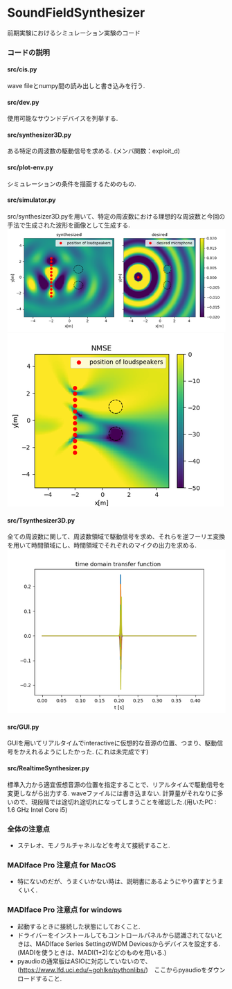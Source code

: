# SoundFieldSynthesizer
前期実験におけるシミュレーション実験のコード

### コードの説明

#### src/cis.py
wave fileとnumpy間の読み出しと書き込みを行う.

#### src/dev.py
使用可能なサウンドデバイスを列挙する.

#### src/synthesizer3D.py
ある特定の周波数の駆動信号を求める. (メンバ関数：exploit_d)

#### src/plot-env.py
シミュレーションの条件を描画するためのもの.

#### src/simulator.py
src/synthesizer3D.pyを用いて、特定の周波数における理想的な周波数と今回の手法で生成された波形を画像として生成する.
![シミュレーション画像1](https://github.com/uchiiii/SoundFieldSynthesizer/blob/master/examples/intersimu8.png)
![シミュレーション画像2](https://github.com/uchiiii/SoundFieldSynthesizer/blob/master/examples/intersimu9.png)

#### src/Tsynthesizer3D.py
全ての周波数に関して、周波数領域で駆動信号を求め、それらを逆フーリエ変換を用いて時間領域にし、時間領域でそれぞれのマイクの出力を求める.
![シミュレーション画像3](https://github.com/uchiiii/SoundFieldSynthesizer/blob/master/examples/intersimu10.png)

#### src/GUI.py
GUIを用いてリアルタイムでinteractiveに仮想的な音源の位置、つまり、駆動信号をかえれるようにしたかった. (これは未完成です)

#### src/RealtimeSynthesizer.py
標準入力から適宜仮想音源の位置を指定することで、リアルタイムで駆動信号を変更しながら出力する. waveファイルには書き込まない. 計算量がそれなりに多いので、現段階では途切れ途切れになってしまうことを確認した.(用いたPC : 1.6 GHz Intel Core i5)

### 全体の注意点
- ステレオ、モノラルチャネルなどを考えて接続すること.

### MADIface Pro 注意点 for MacOS
- 特にないのだが、うまくいかない時は、説明書にあるようにやり直すとうまくいく.

### MADIface Pro 注意点 for windows
- 起動するときに接続した状態にしておくこと.
- ドライバーをインストールしてもコントロールパネルから認識されてないときは、MADIface Series SettingのWDM Devicesからデバイスを設定する. (MADIを使うときは、MADI(1+2)などのものを用いる.)
- pyaudioの通常版はASIOに対応していないので、(https://www.lfd.uci.edu/~gohlke/pythonlibs/)　ここからpyaudioをダウンロードすること.
